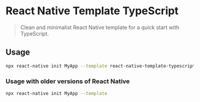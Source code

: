 # React Native Template TypeScript

> Clean and minimalist React Native template for a quick start with TypeScript.

##  Usage

```sh
npx react-native init MyApp --template react-native-template-typescript
```

### Usage with older versions of React Native

```sh
npx react-native init MyApp --template 
```
